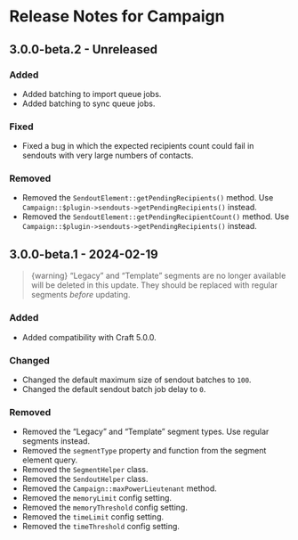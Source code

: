 # Release Notes for Campaign

## 3.0.0-beta.2 - Unreleased

### Added

- Added batching to import queue jobs.
- Added batching to sync queue jobs.

### Fixed

- Fixed a bug in which the expected recipients count could fail in sendouts with very large numbers of contacts.

### Removed

- Removed the `SendoutElement::getPendingRecipients()` method. Use `Campaign::$plugin->sendouts->getPendingRecipients()` instead.
- Removed the `SendoutElement::getPendingRecipientCount()` method. Use `Campaign::$plugin->sendouts->getPendingRecipients()` instead.

## 3.0.0-beta.1 - 2024-02-19

> {warning} “Legacy” and “Template” segments are no longer available will be deleted in this update. They should be replaced with regular segments
_before_ updating.

### Added

- Added compatibility with Craft 5.0.0.

### Changed

- Changed the default maximum size of sendout batches to `100`.
- Changed the default sendout batch job delay to `0`.

### Removed

- Removed the “Legacy” and “Template” segment types. Use regular segments instead.
- Removed the `segmentType` property and function from the segment element query.
- Removed the `SegmentHelper` class.
- Removed the `SendoutHelper` class.
- Removed the `Campaign::maxPowerLieutenant` method.
- Removed the `memoryLimit` config setting.
- Removed the `memoryThreshold` config setting.
- Removed the `timeLimit` config setting.
- Removed the `timeThreshold` config setting.
